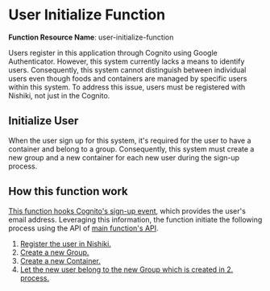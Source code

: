 # User Initialize Function

**Function Resource Name**: user-initialize-function

Users register in this application through Cognito using Google Authenticator.
However, this system currently lacks a means to identify users.
Consequently, this system cannot distinguish between individual users even though foods and containers are managed by specific users within this system.
To address this issue, users must be registered with Nishiki, not just in the Cognito.

## Initialize User

When the user sign up for this system, it's required for the user to have a container and belong to a group.
Consequently, this system must create a new group and a new container for each new user during the sign-up process.

## How this function work

[This function hooks Cognito's sign-up event](https://docs.aws.amazon.com/cognito/latest/developerguide/user-pool-lambda-post-confirmation.html), which provides the user's email address.
Leveraging this information, the function initiate the following process using the API of [main function's API](/system-architecture/functions/main-function).

1. [Register the user in Nishiki.](https://nishiki-tech.github.io/nishiki-documents/web-api/index.html#tag/user/paths/~1users/post)
2. [Create a new Group.](https://nishiki-tech.github.io/nishiki-documents/web-api/index.html#tag/user/paths/~1users/post)
3. [Create a new Container.](https://nishiki-tech.github.io/nishiki-documents/web-api/index.html#tag/container/paths/~1containers/post)
4. [Let the new user belong to the new Group which is created in 2. process.](https://nishiki-tech.github.io/nishiki-documents/web-api/index.html#tag/group/paths/~1groups~1%7BgroupId%7D~1users~1%7BuserId%7D/put)